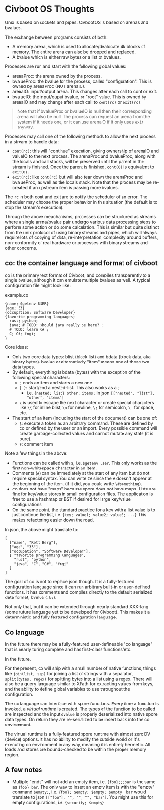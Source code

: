 # Civboot OS Thoughts

Unix is based on sockets and pipes. CivbootOS is based on arenas and bvalues.

The exchange between programs consists of both:
- A memory arena, which is used to allocate/dealocate 4k blocks of memory. The
  entire arena can also be dropped and replaced.
- A bvalue which is either raw bytes or a list of bvalues.

Processes are run and start with the following global values:
- arenaProc: the arena owned by the process.
- bvalueProc: the bvalue for the process, called "configuration". This is owned
  by arenaProc (NOT arenaIO).
- arenaIO: input/output arena. This changes after each call to cont or exit.
- bvalueIO: the input/ouput bvalue, or "root" value. This is owned by arenaIO
  and may change after each call to `cont(rc)` or `exit(rc)`

> Note that if bvalueProc or bvalueIO is null then their corresponding arena
> will also be null. The process can request an arena from the system if it
> needs one, or it can use arenaIO if it only uses `exit` anyway.

Processes may call one of the following methods to allow the next process in a
stream to handle data:
- `cont(rc)`: this will "continue" execution, giving ownership of arenaIO and
  valueIO to the next process. The arenaProc and bvalueProc, along with the
  locals and call stacks, will be preserved until the parent in the stream is
  finished. Once the parent is finished, `cont(0)` is equivalent to `exit(0)`.
- `exit(rc)`: like `cont(rc)` but will also tear down the arenaProc and
  bvalueProc, as well as the locals stack.  Note that the process may be
  re-created if an upstream item is passing more bvalues.

The `rc` in both cont and exit are to notify the scheduler of an error. The
scheduler may choose the proper behavior in this situation (the default is to
stop the stream's execution).

Through the above meachanisms, processes can be structured as streams where a
single arena/bvalue pair undergo various data processing steps to perform some
action or do some calculation. This is similar but quite distinct from the unix
protocol of using binary streams and pipes, which will always require lots of
copying of data, re-interpretation, complexity around buffers, non-conformity
of real hardware or processes with binary streams and other concerns.

## co: the container language and format of civboot
co is the primary text format of Civboot, and compiles transparently to a single
bvalue, although it can emulate multiple bvalues as well. A typical
configuration file might look like:

example.co
```
{name; $getenv USER}
{age; 33}
{occupation; Software Developer}
{favorite programming languages;
  rust; python;
  java; # TODO: should java really be here? ;
  # TODO: learn C# ;
  C; C#; fngi;
}
```

Core ideas:
- Only two core data types: blist (block list) and bdata (block data, aka
  binary bytes). bvalue or alternatively "item" means one of these two data
  types.
- By default, everything is bdata (bytes) with the exception of the following
  special characters:
  - `;` ends an item and starts a new one.
  - `{ }`: start/end a nested-list. This also works as a `;`
    - i.e. `{nested; list} other; items;` in json `[["nested", "list"], "other",
      "items"]`
  - `\` is used to escape the next character or create special characters like
    `\{` for inline blist, `\n` for newline, `\;` for semicolon, `\ ` for
    space, etc.
- The start of an item (including the start of the document) can be one of:
  - `$`: execute a token as an arbitrary command. These are defined by co or
    defined by the user or an import.  Every possible command will create
    garbage-collected values and cannot mutate any state (it is pure).
  - `#`: comment item


Note a few things in the above:
- Functions can be called with `$`, i.e. `$getenv user`. This only works as the
  first non-whitespace character in an item.
- Comments (`#`) can be immediately at the start of any item but do not require
  special syntax.  You can write `C#` since the `#` doesn't appear at the
  beginning of the item. (if it did, you could write `\#something`).
- co does not have "maps" because spore does not have maps. Lists are fine for
  key/value stores in small configuration files. The application is free to use
  a hashmap or BST if desired for large key/value configurations.
- On the same point, the standard practice for a key with a list value is to
  just continue the list, i.e. `{key; value1; value2; value3; ...}` This makes
  refactoring easier down the road.

In json, the above might translate to:
```
[
  ["name", "Rett Berg"],
  ["age", "33"],
  ["occupation", "Software Developer"],
  [ "favorite programming languages",
    "rust", "python",
    "java", "C", "C#", "fngi"
  ]
]
```

The goal of co is not to replace json though. It is a fully-featured
configuration language since it can run arbitrary built-in or user-defined
functions. It has comments and compiles directly to the default serialized
data format, bvalue (`.bv`).

Not only that, but it can be extended through nearly standard XXX-lang (some
future language yet to be developed for Civboot). This makes it a deterministic
and fully featured configuration language.

## Co language
In the future there may be a fully-featured user-defineable "co language" that
is nearly turing complete and has first-class functions/etc.

In the future.

For the present, co will ship with a small number of native functions, things
like `join(list, sep)` for joining a list of strings with a separator,
`split(bytes, regex)` for splitting bytes into a list using a regex. There will
also be a query language similar to XPath for extracting values from keys, and
the ability to define global variables to use throughout the configuration.


The co language can interface with spore functions. Every time a function
is invoked, a _virtual runtime_ is created. The types of the function to
be called are inspected and the input `dvalue` is properly deserialized
into native spore data types. On return they are re-serialized to be insert
back into the co environment.

The virtual runtime is a fully-featured spore runtime with almost zero DV
(device) options. It has no ability to modify the outside world or it's
executing co environment in any way, meaning it is entirely hermetic. All loads
and stores are bounds-checked to be within the proper memory region.


## A few notes
- Multiple "ends" will not add an empty item, i.e. `{foo};;;bar` is the same as
  `{foo} bar`. The only way to insert an empty item is with the "empty" command `$empty;`,
  i.e. `{foo}; $empty; $empty; $empty; bar` would translate to json `[["foo"], "", "", "",
  "bar"]`. You might use this for empty configurations, i.e. `{security; $empty}`


